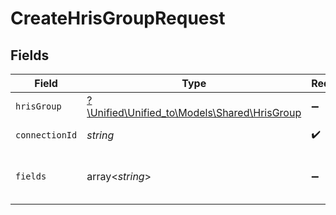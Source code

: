 # CreateHrisGroupRequest


## Fields

| Field                                                                            | Type                                                                             | Required                                                                         | Description                                                                      |
| -------------------------------------------------------------------------------- | -------------------------------------------------------------------------------- | -------------------------------------------------------------------------------- | -------------------------------------------------------------------------------- |
| `hrisGroup`                                                                      | [?\Unified\Unified_to\Models\Shared\HrisGroup](../../models/shared/HrisGroup.md) | :heavy_minus_sign:                                                               | N/A                                                                              |
| `connectionId`                                                                   | *string*                                                                         | :heavy_check_mark:                                                               | ID of the connection                                                             |
| `fields`                                                                         | array<*string*>                                                                  | :heavy_minus_sign:                                                               | Comma-delimited fields to return                                                 |
